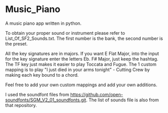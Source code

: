 # Music_Piano
A music piano app written in python.

To obtain your proper sound or instrument please refer to List_Of_SF2_Sounds.txt. The first number is the bank, the second number is the preset.

All the key signatures are in majors. If you want E Flat Major, into the input for the key signature enter the letters Eb. F# Major, just keep the hashtag. 
The TF key just makes it easier to play Toccata and Fugue. The 1 custom mapping is to play "I just died in your arms tonight" - Cutting Crew by making each key bound to a chord. 

Feel free to add your own custom mappings and add your own additions.

I used the soundfont files from https://github.com/open-soundfonts/SGM_V2_01_soundfonts.git. The list of sounds file is also from that repository. 
